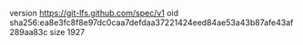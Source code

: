version https://git-lfs.github.com/spec/v1
oid sha256:ea8e3fc8f8e97dc0caa7defdaa37221424eed84ae53a43b87afe43af289aa83c
size 1927
